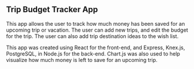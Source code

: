 ## Trip Budget Tracker App
This app allows the user to track how much money has been saved for an upcoming trip or vacation. The user can add new trips, and edit the budget for the trip. The user can also add trip destination ideas to the wish list.

This app was created using React for the front-end, and Express, Knex.js, PostgreSQL, in Node.js for the back-end. Chart.js was also used to help visualize how much money is left to save for an upcoming trip.
